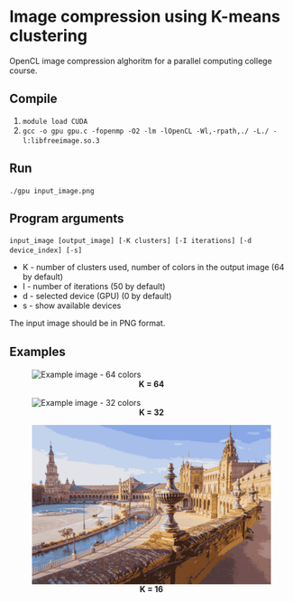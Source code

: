 # Image compression using K-means clustering

OpenCL image compression alghoritm for a parallel computing college course. 

## Compile
1. `module load CUDA`
2. `gcc -o gpu gpu.c -fopenmp -O2 -lm -lOpenCL -Wl,-rpath,./ -L./ -l:libfreeimage.so.3`

## Run 
`./gpu input_image.png`

## Program arguments
`input_image [output_image] [-K clusters] [-I iterations] [-d device_index] [-s]`

* K - number of clusters used, number of colors in the output image (64 by default)
* I - number of iterations (50 by default)
* d - selected device (GPU) (0 by default)
* s - show available devices 

The input image should be in PNG format.

## Examples

<figure>
    <img align = "center" src="examples/seville_64.png" alt="Example image - 64 colors"/>
    <figcaption align = "center"><b>K = 64</b></figcaption>
</figure>

<figure>
    <img align = "center" src="examples/seville_32.png" alt="Example image - 32 colors"/>
    <figcaption align = "center"><b>K = 32</b></figcaption>
</figure>

<figure>
    <img align = "center" src="examples/seville_16.png" alt="Example image - 16 colors"/>
    <figcaption align = "center"><b>K = 16</b></figcaption>
</figure>

